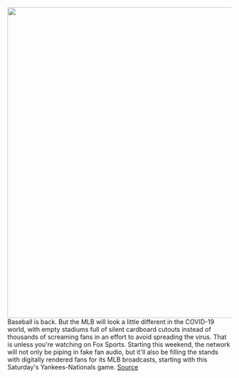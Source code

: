 <img src='https://cdn.vox-cdn.com/thumbor/CWzAjjcSTQo0jcSpD70tLpOL37o=/0x0:1714x954/1200x800/filters:focal(720x340:994x614)/cdn.vox-cdn.com/uploads/chorus_image/image/67107227/Screen_Shot_2020_07_23_at_3.37.11_PM.0.png' width='700px' /><br/>
Baseball is back. But the MLB will look a little different in the COVID-19 world, with empty stadiums full of silent cardboard cutouts instead of thousands of screaming fans in an effort to avoid spreading the virus. That is unless you're watching on Fox Sports. Starting this weekend, the network will not only be piping in fake fan audio, but it'll also be filling the stands with digitally rendered fans for its MLB broadcasts, starting with this Saturday's Yankees-Nationals game.
<a href='https://www.theverge.com/2020/7/25/21336017/fox-sports-baseball-virtual-fans-epic-unreal-engine-empty-stadiums-mlb'> Source <a/>